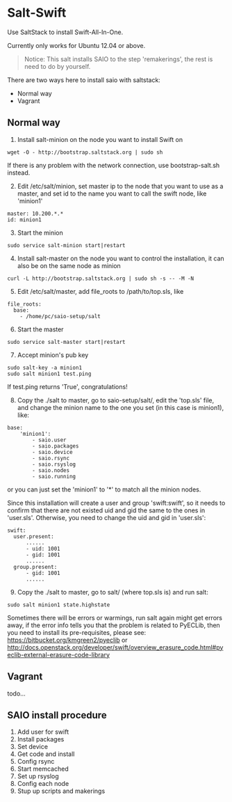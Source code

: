 Salt-Swift
====

Use SaltStack to install Swift-All-In-One.

Currently only works for Ubuntu 12.04 or above.

> Notice: This salt installs SAIO to the step 'remakerings', the rest is need to do by yourself.

There are two ways here to install saio with saltstack:
- Normal way
- Vagrant

Normal way
----
1. Install salt-minion on the node you want to install Swift on

  ```
  wget -O - http://bootstrap.saltstack.org | sudo sh

  ```

  If there is any problem with the network connection, use bootstrap-salt.sh instead.

2. Edit /etc/salt/minion, set master ip to the node that you  want to use as a master, and set id to the name you want to call the swift node, like 'minion1'

  ```
  master: 10.200.*.*
  id: minion1
  ```

3. Start the minion

  ```
  sudo service salt-minion start|restart
  ```

4. Install salt-master on the node you want to control the installation, it can also be on the same node as minion

  ```
  curl -L http://bootstrap.saltstack.org | sudo sh -s -- -M -N
  ```

5. Edit /etc/salt/master, add file_roots to /path/to/top.sls, like

  ```
  file_roots:
    base:
      - /home/pc/saio-setup/salt
  ```

6. Start the master

  ```
  sudo service salt-master start|restart
  ```

7. Accept minion's pub key

  ```
  sudo salt-key -a minion1
  sudo salt minion1 test.ping
  ```

  If test.ping returns 'True', congratulations!

8. Copy the ./salt to master, go to saio-setup/salt/, edit the 'top.sls' file, and change the minion name to the one you set (in this case is minion1), like:

  ```
  base:
      'minion1':
          - saio.user
          - saio.packages
          - saio.device
          - saio.rsync
          - saio.rsyslog
          - saio.nodes
          - saio.running
  ```
  or you can just set the 'minion1' to '*' to match all the minion nodes.

  Since this installation will create a user and group 'swift:swift', so it needs to confirm that there are not existed uid and gid the same to the ones in 'user.sls'. Otherwise, you need to change the uid and gid in 'user.sls':
  ```
  swift:
    user.present:
        ......
        - uid: 1001
        - gid: 1001
        ......
    group.present:
        - gid: 1001
        ......
  ```

9. Copy the ./salt to master, go to salt/ (where top.sls is) and run salt:

  ```
  sudo salt minion1 state.highstate
  ```
  Sometimes there will be errors or warmings, run salt again might get errors away, if the error info tells you that the problem is related to PyECLib, then you need to install its pre-requisites, please see: https://bitbucket.org/kmgreen2/pyeclib or http://docs.openstack.org/developer/swift/overview_erasure_code.html#pyeclib-external-erasure-code-library  

Vagrant
----
todo...


SAIO install procedure
----
1. Add user for swift
2. Install packages
3. Set device
4. Get code and install
5. Config rsync
6. Start memcached
7. Set up rsyslog
8. Config each node
9. Stup up scripts and makerings
